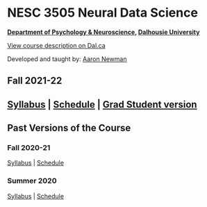 # NESC 3505 Neural Data Science

**[Department of Psychology & Neuroscience](https://dal.ca/psychandneuro), [Dalhousie University](https://dal.ca)**

<a href="http://academiccalendar.dal.ca/Catalog/ViewCatalog.aspx?pageid=viewcatalog&entitytype=CID&entitycode=NESC+3505">View course description on Dal.ca</a>

Developed and taught by: [Aaron Newman](mailto:Aaron.Newman@dal.ca?subject=NESC%203505)

## Fall 2021-22
[Syllabus](https://dalpsychneuro.github.io/NESC_3505/syllabus)
 |
[Schedule](https://dalpsychneuro.github.io/NESC_3505/schedule)
 |
[Grad Student version](https://dalpsychneuro.github.io/NESC_3505/syllabus_5001)
---

## Past Versions of the Course
### Fall 2020-21
[Syllabus](https://dalpsychneuro.github.io/NESC_3505/syllabus_2020f)
 |
[Schedule](https://dalpsychneuro.github.io/NESC_3505/schedule_2020f)

### Summer 2020
[Syllabus](https://dalpsychneuro.github.io/NESC_3505/syllabus_2020s)
 |
[Schedule](https://dalpsychneuro.github.io/NESC_3505/schedule_2020s)

